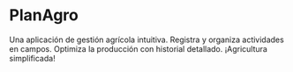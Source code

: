 # PlanAgro
Una aplicación de gestión agrícola intuitiva. Registra y organiza actividades en campos. Optimiza la producción con historial detallado. ¡Agricultura simplificada!

